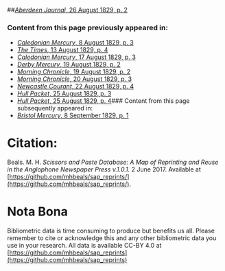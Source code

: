 ##[*Aberdeen Journal*, 26 August 1829, p. 2](https://mhbeals.github.io/sap_html/Aberdeen-Journal/Aberdeen-Journal-26-August-1829-p-2)

### Content from this page previously appeared in:
+ [*Caledonian Mercury*, 8 August 1829, p. 3](https://mhbeals.github.io/sap_html/Caledonian-Mercury/Caledonian-Mercury-8-August-1829-p-3)
+ [*The Times*, 13 August 1829, p. 4](https://mhbeals.github.io/sap_html/The-Times/The-Times-13-August-1829-p-4)
+ [*Caledonian Mercury*, 17 August 1829, p. 3](https://mhbeals.github.io/sap_html/Caledonian-Mercury/Caledonian-Mercury-17-August-1829-p-3)
+ [*Derby Mercury*, 19 August 1829, p. 2](https://mhbeals.github.io/sap_html/Derby-Mercury/Derby-Mercury-19-August-1829-p-2)
+ [*Morning Chronicle*, 19 August 1829, p. 2](https://mhbeals.github.io/sap_html/Morning-Chronicle/Morning-Chronicle-19-August-1829-p-2)
+ [*Morning Chronicle*, 20 August 1829, p. 3](https://mhbeals.github.io/sap_html/Morning-Chronicle/Morning-Chronicle-20-August-1829-p-3)
+ [*Newcastle Courant*, 22 August 1829, p. 4](https://mhbeals.github.io/sap_html/Newcastle-Courant/Newcastle-Courant-22-August-1829-p-4)
+ [*Hull Packet*, 25 August 1829, p. 3](https://mhbeals.github.io/sap_html/Hull-Packet/Hull-Packet-25-August-1829-p-3)
+ [*Hull Packet*, 25 August 1829, p. 4](https://mhbeals.github.io/sap_html/Hull-Packet/Hull-Packet-25-August-1829-p-4)### Content from this page subsequently appeared in:
+ [*Bristol Mercury*, 8 September 1829, p. 1](https://mhbeals.github.io/sap_html/Bristol-Mercury/Bristol-Mercury-8-September-1829-p-1)
                    
# Citation: 

Beals. M. H. *Scissors and Paste Database: A Map of Reprinting and Reuse in the Anglophone Newspaper Press v.1.0.1.* 2 June 2017. Available at [https://github.com/mhbeals/sap_reprints/](https://github.com/mhbeals/sap_reprints/). 
                    
# Nota Bona

Bibliometric data is time consuming to produce but benefits us all. Please remember to cite or acknowledge this and any other bibliometric data you use in your research. All data is available CC-BY 4.0 at [https://github.com/mhbeals/sap_reprints](https://github.com/mhbeals/sap_reprints)
